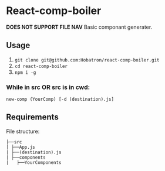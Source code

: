 # React-comp-boiler
**DOES NOT SUPPORT FILE NAV**
Basic componant generater.

## Usage

1. `git clone git@github.com:Hobatron/react-comp-boiler.git`
2. `cd react-comp-boiler`
3. `npm i -g`
### While in src OR src is in cwd:

`new-comp (YourComp) [-d (destination).js]`

## Requirements

File structure:
```tree
├──src
| ├──App.js
| ├──(destination).js
| ├──components
|   ├──YourComponents
```
